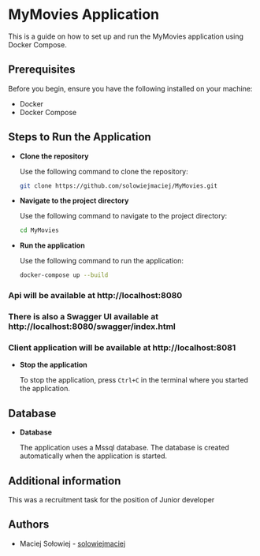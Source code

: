 # MyMovies Application

This is a guide on how to set up and run the MyMovies application using Docker Compose.

## Prerequisites

Before you begin, ensure you have the following installed on your machine:

- Docker
- Docker Compose

## Steps to Run the Application

* **Clone the repository**

   Use the following command to clone the repository:

   ```bash
   git clone https://github.com/solowiejmaciej/MyMovies.git
   ```
  
* **Navigate to the project directory**

   Use the following command to navigate to the project directory:

   ```bash
   cd MyMovies
   ```
  
* **Run the application**

   Use the following command to run the application:

   ```bash
   docker-compose up --build
   ```

### Api will be available at http://localhost:8080
### There is also a Swagger UI available at http://localhost:8080/swagger/index.html
### Client application will be available at http://localhost:8081

* **Stop the application**

    To stop the application, press `Ctrl+C` in the terminal where you started the application.

## Database

* **Database**

  The application uses a Mssql database. The database is created automatically when the application is started.

## Additional information

This was a recruitment task for the position of Junior developer

## Authors
* Maciej Sołowiej - [solowiejmaciej](mailto:solowiejmaciej@gmail.com)